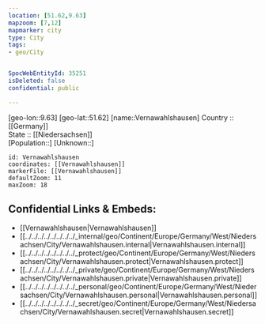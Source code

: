 ```yaml
---
location: [51.62,9.63] 
mapzoom: [7,12] 
mapmarker: city 
type: City
tags:
- geo/City


SpocWebEntityId: 35251
isDeleted: false
confidential: public

---
```

[geo-lon::9.63] 
[geo-lat::51.62] 
[name::Vernawahlshausen] 
Country :: [[Germany]]  
State :: [[Niedersachsen]]  
[Population::] 
[Unknown::] 


```leaflet
id: Vernawahlshausen
coordinates: [[Vernawahlshausen]] 
markerFile: [[Vernawahlshausen]] 
defaultZoom: 11 
maxZoom: 18
```


## Confidential Links & Embeds: 
- [[Vernawahlshausen|Vernawahlshausen]]  
- [[../../../../../../../../_internal/geo/Continent/Europe/Germany/West/Niedersachsen/City/Vernawahlshausen.internal|Vernawahlshausen.internal]] 
- [[../../../../../../../../_protect/geo/Continent/Europe/Germany/West/Niedersachsen/City/Vernawahlshausen.protect|Vernawahlshausen.protect]] 
- [[../../../../../../../../_private/geo/Continent/Europe/Germany/West/Niedersachsen/City/Vernawahlshausen.private|Vernawahlshausen.private]] 
- [[../../../../../../../../_personal/geo/Continent/Europe/Germany/West/Niedersachsen/City/Vernawahlshausen.personal|Vernawahlshausen.personal]] 
- [[../../../../../../../../_secret/geo/Continent/Europe/Germany/West/Niedersachsen/City/Vernawahlshausen.secret|Vernawahlshausen.secret]] 
